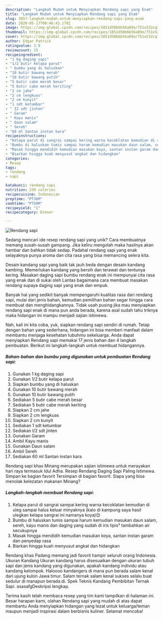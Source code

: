 ```yaml
---
description: "Langkah Mudah untuk Menyiapkan Rendang sapi yang Enak"
title: "Langkah Mudah untuk Menyiapkan Rendang sapi yang Enak"
slug: 3057-langkah-mudah-untuk-menyiapkan-rendang-sapi-yang-enak
date: 2020-05-17T00:46:43.178Z
image: https://img-global.cpcdn.com/recipes/1851d50b6b56a89e/751x532cq70/rendang-sapi-foto-resep-utama.jpg
thumbnail: https://img-global.cpcdn.com/recipes/1851d50b6b56a89e/751x532cq70/rendang-sapi-foto-resep-utama.jpg
cover: https://img-global.cpcdn.com/recipes/1851d50b6b56a89e/751x532cq70/rendang-sapi-foto-resep-utama.jpg
author: Edgar Patrick
ratingvalue: 3.9
reviewcount: 15
recipeingredient:
- "1 kg daging sapi"
- "1/2 butir kelapa parut"
- " bumbu yang di haluskan"
- "10 butir bawang merah"
- "10 butir bawang putih"
- "5 butir cabe merah besar"
- "5 butir cabe merah keriting"
- "2 cm jahe"
- "2 cm lengkuas"
- "2 cm kunyit"
- "1 sdt ketumbar"
- " I2 sdt jinten"
- " Garam"
- " Kayu manis"
- " Daun salam"
- " Sereh"
- "60 ml Santan instan kara"
recipeinstructions:
- "Kelapa parut di sangrai sampai kering warna kecoklatan kemudian di uleg sampai halus keluar minyaknya (kalo di kampung saya hasil ulegkan kelapa sangrai ini namanya koya)😊"
- "Bumbu di haluskan tumis sampai harum kemudian masukan daun salam, sereh, kayu manis dan daging yang sudah di iris tipis² tambahkan air secukupnya"
- "Masak hingga mendidih kemudian masukan koya, santan instan garam dan penyedap rasa"
- "Biarkan hingga kuah menyusut angkat dan hidangkan"
categories:
- Resep
tags:
- rendang
- sapi

katakunci: rendang sapi 
nutrition: 239 calories
recipecuisine: Indonesian
preptime: "PT36M"
cooktime: "PT50M"
recipeyield: "1"
recipecategory: Dinner

---
```



![Rendang sapi](https://img-global.cpcdn.com/recipes/1851d50b6b56a89e/751x532cq70/rendang-sapi-foto-resep-utama.jpg)

Sedang mencari ide resep rendang sapi yang unik? Cara membuatnya memang susah-susah gampang. Jika keliru mengolah maka hasilnya akan hambar dan bahkan tidak sedap. Padahal rendang sapi yang enak selayaknya punya aroma dan cita rasa yang bisa memancing selera kita.

Desain kandang sapi yang baik tak jauh beda dengan desain kandang kambing. Memerlukan kandang yang bersih dan terawat dan tentunya kering. Masakan daging sapi bumbu rendang enak ini mempunyai cita rasa yang enak dan di sukai oleh Lantas bagaimana cara membuat masakan rendang supaya daging sapi yang enak dan empuk.

Banyak hal yang sedikit banyak mempengaruhi kualitas rasa dari rendang sapi, mulai dari jenis bahan, kemudian pemilihan bahan segar hingga cara membuat dan menghidangkannya. Tidak usah pusing jika mau menyiapkan rendang sapi enak di mana pun anda berada, karena asal sudah tahu triknya maka hidangan ini mampu menjadi sajian istimewa.


Nah, kali ini kita coba, yuk, siapkan rendang sapi sendiri di rumah. Tetap dengan bahan yang sederhana, hidangan ini bisa memberi manfaat dalam membantu menjaga kesehatan tubuhmu sekeluarga. Anda dapat menyiapkan Rendang sapi memakai 17 jenis bahan dan 4 langkah pembuatan. Berikut ini langkah-langkah untuk membuat hidangannya.

<!--inarticleads1-->

##### Bahan-bahan dan bumbu yang digunakan untuk pembuatan Rendang sapi:

1. Gunakan 1 kg daging sapi
1. Gunakan 1/2 butir kelapa parut
1. Siapkan  bumbu yang di haluskan
1. Gunakan 10 butir bawang merah
1. Gunakan 10 butir bawang putih
1. Sediakan 5 butir cabe merah besar
1. Sediakan 5 butir cabe merah keriting
1. Siapkan 2 cm jahe
1. Siapkan 2 cm lengkuas
1. Siapkan 2 cm kunyit
1. Sediakan 1 sdt ketumbar
1. Sediakan  I/2 sdt jinten
1. Gunakan  Garam
1. Ambil  Kayu manis
1. Gunakan  Daun salam
1. Ambil  Sereh
1. Sediakan 60 ml Santan instan kara


Rendang sapi khas Minang merupakan sajian istimewa untuk merayakan hari raya termasuk Idul Adha. Resep Rendang Daging Sapi Paling Istimewa. Simpan ke bagian favorit Tersimpan di bagian favorit. Siapa yang bisa menolak kelezatan makanan Minang? 

<!--inarticleads2-->

##### Langkah-langkah membuat Rendang sapi:

1. Kelapa parut di sangrai sampai kering warna kecoklatan kemudian di uleg sampai halus keluar minyaknya (kalo di kampung saya hasil ulegkan kelapa sangrai ini namanya koya)😊
1. Bumbu di haluskan tumis sampai harum kemudian masukan daun salam, sereh, kayu manis dan daging yang sudah di iris tipis² tambahkan air secukupnya
1. Masak hingga mendidih kemudian masukan koya, santan instan garam dan penyedap rasa
1. Biarkan hingga kuah menyusut angkat dan hidangkan


Rendang khas Padang memang jadi favorit hampir seluruh orang Indonesia. Ukuran Kandang Ukuran kandang harus disesuaikan dengan ukuran tubuh sapi dan jenis kandang yang digunakan, apakah kandang individu atau kandang kelompok. Haloooo kandangers di mana pun berada salam kenal dari ujung kulon Jawa timur. Salam ternak salam kenal sukses selalu buat sedulur di manapun berada.di. Spek Teknis Kandang Pembibitan Ternak Sapi. asasafgDeskripsi lengkap. 

Terima kasih telah membaca resep yang tim kami tampilkan di halaman ini. Besar harapan kami, olahan Rendang sapi yang mudah di atas dapat membantu Anda menyiapkan hidangan yang lezat untuk keluarga/teman maupun menjadi inspirasi dalam berbisnis kuliner. Selamat mencoba!
